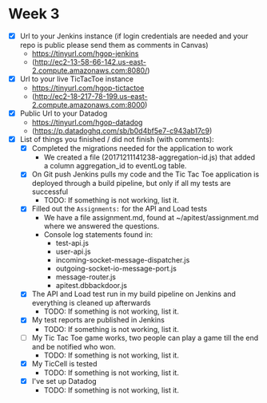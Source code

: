 # Week 3 

* [x] Url to your Jenkins instance (if login credentials are needed and your repo is public please send them as comments in Canvas)
  * https://tinyurl.com/hgop-jenkins
  * (http://ec2-13-58-66-142.us-east-2.compute.amazonaws.com:8080/)
* [x] Url to your live TicTacToe instance
  * https://tinyurl.com/hgop-tictactoe
  * (http://ec2-18-217-78-199.us-east-2.compute.amazonaws.com:8000)
* [x] Public Url to your Datadog
  * https://tinyurl.com/hgop-datadog
  * (https://p.datadoghq.com/sb/b0d4bf5e7-c943ab17c9)
* [x] List of things you finished / did not finish (with comments):
  * [x] Completed the migrations needed for the application to work
    * We created a file (20171211141238-aggregation-id.js) that added a column aggregation_id to eventLog table.
  * [X] On Git push Jenkins pulls my code and the Tic Tac Toe application is deployed through a build pipeline, but only if all my tests are successful
    * TODO: If something is not working, list it.
  * [X] Filled out the `Assignments:` for the API and Load tests
    * We have a file assignment.md, found at ~/apitest/assignment.md where we answered the questions.
    * Console log statements found in: 
      * test-api.js
      * user-api.js
      * incoming-socket-message-dispatcher.js
      * outgoing-socket-io-message-port.js
      * message-router.js
      * apitest.dbbackdoor.js
  * [x] The API and Load test run in my build pipeline on Jenkins and everything is cleaned up afterwards
    * TODO: If something is not working, list it.
  * [x] My test reports are published in Jenkins
    * TODO: If something is not working, list it.
  * [ ] My Tic Tac Toe game works, two people can play a game till the end and be notified who won.
    * TODO: If something is not working, list it.
  * [x] My TicCell is tested
    * TODO: If something is not working, list it.
  * [x] I've set up Datadog
    * TODO: If something is not working, list it.
